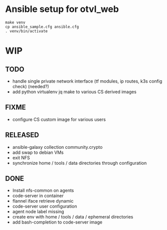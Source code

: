 # Ansible setup for otvl_web

    make venv
    cp ansible_sample.cfg ansible.cfg
    . venv/bin/activate

# WIP

## TODO

- handle single private network interface (tf modules, ip routes, k3s config check) (needed?)
- add python virtualenv jq make to various CS derived images

## FIXME

- configure CS custom image for various users

## RELEASED

- ansible-galaxy collection community.crypto
- add swap to debian VMs
- exit NFS
- synchronize home / tools / data directories through configuration
  
## DONE

- Install nfs-common on agents
- code-server in container
- flannel iface retrieve dynamic
- code-server user configuration
- agent node label missing
- create env with home / tools / data / ephemeral directories
- add bash-completion to code-server image
